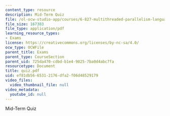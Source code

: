 ```yaml
---
content_type: resource
description: Mid-Term Quiz
file: /ol-ocw-studio-app/courses/6-827-multithreaded-parallelism-languages-and-compilers-fall-2002/ef81db5665312176dfa2f06d48529179_quiz.pdf
file_size: 167383
file_type: application/pdf
learning_resource_types:
- Exams
license: https://creativecommons.org/licenses/by-nc-sa/4.0/
ocw_type: OCWFile
parent_title: Exams
parent_type: CourseSection
parent_uid: 725da470-cdbd-b1e4-9825-7ba0d4abc7fa
resourcetype: Document
title: quiz.pdf
uid: ef81db56-6531-2176-dfa2-f06d48529179
video_files:
  video_thumbnail_file: null
video_metadata:
  youtube_id: null
---
```

Mid-Term Quiz